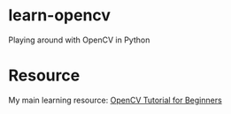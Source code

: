 # learn-opencv

Playing around with OpenCV in Python

# Resource

My main learning resource: [OpenCV Tutorial for Beginners](https://youtu.be/eDIj5LuIL4A?si=leXsXr-c7Qajp-AM)
